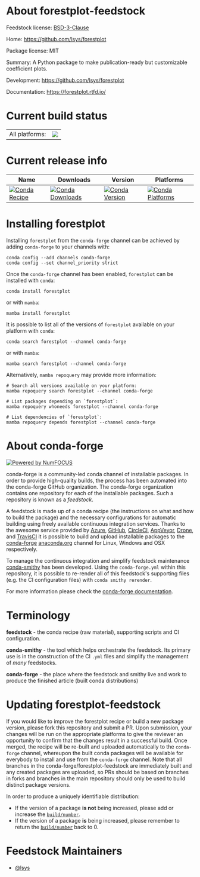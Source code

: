 About forestplot-feedstock
==========================

Feedstock license: [BSD-3-Clause](https://github.com/conda-forge/forestplot-feedstock/blob/main/LICENSE.txt)

Home: https://github.com/lsys/forestplot

Package license: MIT

Summary: A Python package to make publication-ready but customizable coefficient plots.

Development: https://github.com/lsys/forestplot

Documentation: https://forestplot.rtfd.io/

Current build status
====================


<table><tr><td>All platforms:</td>
    <td>
      <a href="https://dev.azure.com/conda-forge/feedstock-builds/_build/latest?definitionId=17743&branchName=main">
        <img src="https://dev.azure.com/conda-forge/feedstock-builds/_apis/build/status/forestplot-feedstock?branchName=main">
      </a>
    </td>
  </tr>
</table>

Current release info
====================

| Name | Downloads | Version | Platforms |
| --- | --- | --- | --- |
| [![Conda Recipe](https://img.shields.io/badge/recipe-forestplot-green.svg)](https://anaconda.org/conda-forge/forestplot) | [![Conda Downloads](https://img.shields.io/conda/dn/conda-forge/forestplot.svg)](https://anaconda.org/conda-forge/forestplot) | [![Conda Version](https://img.shields.io/conda/vn/conda-forge/forestplot.svg)](https://anaconda.org/conda-forge/forestplot) | [![Conda Platforms](https://img.shields.io/conda/pn/conda-forge/forestplot.svg)](https://anaconda.org/conda-forge/forestplot) |

Installing forestplot
=====================

Installing `forestplot` from the `conda-forge` channel can be achieved by adding `conda-forge` to your channels with:

```
conda config --add channels conda-forge
conda config --set channel_priority strict
```

Once the `conda-forge` channel has been enabled, `forestplot` can be installed with `conda`:

```
conda install forestplot
```

or with `mamba`:

```
mamba install forestplot
```

It is possible to list all of the versions of `forestplot` available on your platform with `conda`:

```
conda search forestplot --channel conda-forge
```

or with `mamba`:

```
mamba search forestplot --channel conda-forge
```

Alternatively, `mamba repoquery` may provide more information:

```
# Search all versions available on your platform:
mamba repoquery search forestplot --channel conda-forge

# List packages depending on `forestplot`:
mamba repoquery whoneeds forestplot --channel conda-forge

# List dependencies of `forestplot`:
mamba repoquery depends forestplot --channel conda-forge
```


About conda-forge
=================

[![Powered by
NumFOCUS](https://img.shields.io/badge/powered%20by-NumFOCUS-orange.svg?style=flat&colorA=E1523D&colorB=007D8A)](https://numfocus.org)

conda-forge is a community-led conda channel of installable packages.
In order to provide high-quality builds, the process has been automated into the
conda-forge GitHub organization. The conda-forge organization contains one repository
for each of the installable packages. Such a repository is known as a *feedstock*.

A feedstock is made up of a conda recipe (the instructions on what and how to build
the package) and the necessary configurations for automatic building using freely
available continuous integration services. Thanks to the awesome service provided by
[Azure](https://azure.microsoft.com/en-us/services/devops/), [GitHub](https://github.com/),
[CircleCI](https://circleci.com/), [AppVeyor](https://www.appveyor.com/),
[Drone](https://cloud.drone.io/welcome), and [TravisCI](https://travis-ci.com/)
it is possible to build and upload installable packages to the
[conda-forge](https://anaconda.org/conda-forge) [anaconda.org](https://anaconda.org/)
channel for Linux, Windows and OSX respectively.

To manage the continuous integration and simplify feedstock maintenance
[conda-smithy](https://github.com/conda-forge/conda-smithy) has been developed.
Using the ``conda-forge.yml`` within this repository, it is possible to re-render all of
this feedstock's supporting files (e.g. the CI configuration files) with ``conda smithy rerender``.

For more information please check the [conda-forge documentation](https://conda-forge.org/docs/).

Terminology
===========

**feedstock** - the conda recipe (raw material), supporting scripts and CI configuration.

**conda-smithy** - the tool which helps orchestrate the feedstock.
                   Its primary use is in the construction of the CI ``.yml`` files
                   and simplify the management of *many* feedstocks.

**conda-forge** - the place where the feedstock and smithy live and work to
                  produce the finished article (built conda distributions)


Updating forestplot-feedstock
=============================

If you would like to improve the forestplot recipe or build a new
package version, please fork this repository and submit a PR. Upon submission,
your changes will be run on the appropriate platforms to give the reviewer an
opportunity to confirm that the changes result in a successful build. Once
merged, the recipe will be re-built and uploaded automatically to the
`conda-forge` channel, whereupon the built conda packages will be available for
everybody to install and use from the `conda-forge` channel.
Note that all branches in the conda-forge/forestplot-feedstock are
immediately built and any created packages are uploaded, so PRs should be based
on branches in forks and branches in the main repository should only be used to
build distinct package versions.

In order to produce a uniquely identifiable distribution:
 * If the version of a package **is not** being increased, please add or increase
   the [``build/number``](https://docs.conda.io/projects/conda-build/en/latest/resources/define-metadata.html#build-number-and-string).
 * If the version of a package **is** being increased, please remember to return
   the [``build/number``](https://docs.conda.io/projects/conda-build/en/latest/resources/define-metadata.html#build-number-and-string)
   back to 0.

Feedstock Maintainers
=====================

* [@lsys](https://github.com/lsys/)

